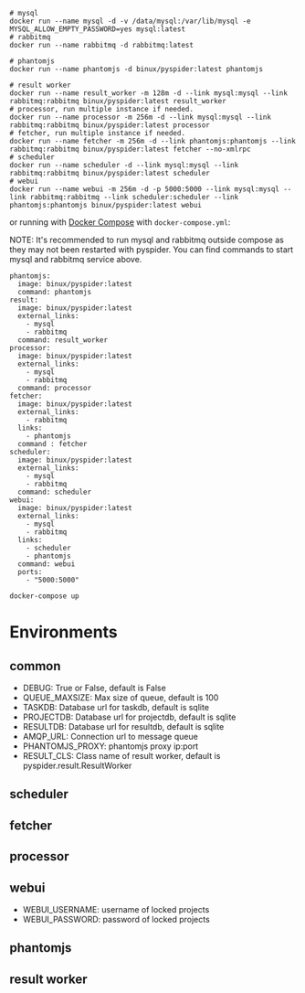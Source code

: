 ```shell
# mysql
docker run --name mysql -d -v /data/mysql:/var/lib/mysql -e MYSQL_ALLOW_EMPTY_PASSWORD=yes mysql:latest
# rabbitmq
docker run --name rabbitmq -d rabbitmq:latest

# phantomjs
docker run --name phantomjs -d binux/pyspider:latest phantomjs

# result worker
docker run --name result_worker -m 128m -d --link mysql:mysql --link rabbitmq:rabbitmq binux/pyspider:latest result_worker
# processor, run multiple instance if needed.
docker run --name processor -m 256m -d --link mysql:mysql --link rabbitmq:rabbitmq binux/pyspider:latest processor
# fetcher, run multiple instance if needed.
docker run --name fetcher -m 256m -d --link phantomjs:phantomjs --link rabbitmq:rabbitmq binux/pyspider:latest fetcher --no-xmlrpc
# scheduler
docker run --name scheduler -d --link mysql:mysql --link rabbitmq:rabbitmq binux/pyspider:latest scheduler
# webui
docker run --name webui -m 256m -d -p 5000:5000 --link mysql:mysql --link rabbitmq:rabbitmq --link scheduler:scheduler --link phantomjs:phantomjs binux/pyspider:latest webui
```

or running with [Docker Compose](https://docs.docker.com/compose/) with `docker-compose.yml`:

NOTE: It's recommended to run mysql and rabbitmq outside compose as they may not been restarted with pyspider. You can find commands to start mysql and rabbitmq service above.

```
phantomjs:
  image: binux/pyspider:latest
  command: phantomjs
result:
  image: binux/pyspider:latest
  external_links:
    - mysql
    - rabbitmq
  command: result_worker
processor:
  image: binux/pyspider:latest
  external_links:
    - mysql
    - rabbitmq
  command: processor
fetcher:
  image: binux/pyspider:latest
  external_links:
    - rabbitmq
  links:
    - phantomjs
  command : fetcher
scheduler:
  image: binux/pyspider:latest
  external_links:
    - mysql
    - rabbitmq
  command: scheduler
webui:
  image: binux/pyspider:latest
  external_links:
    - mysql
    - rabbitmq
  links:
    - scheduler
    - phantomjs
  command: webui
  ports:
    - "5000:5000"
```

`docker-compose up`

# Environments
## common
- DEBUG: True or False, default is False
- QUEUE_MAXSIZE: Max size of queue, default is 100
- TASKDB: Database url for taskdb, default is sqlite
- PROJECTDB: Database url for projectdb, default is sqlite
- RESULTDB: Database url for resultdb, default is sqlite
- AMQP_URL: Connection url to message queue
- PHANTOMJS_PROXY: phantomjs proxy ip:port
- RESULT_CLS: Class name of result worker, default is pyspider.result.ResultWorker

## scheduler

## fetcher
## processor
## webui
- WEBUI_USERNAME: username of locked projects
- WEBUI_PASSWORD: password of locked projects

## phantomjs
## result worker